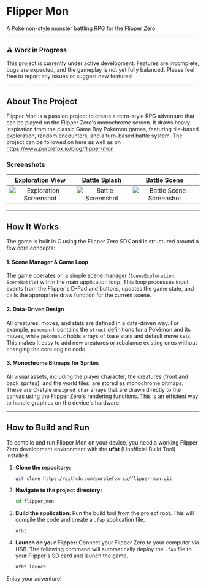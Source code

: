 # Flipper Mon

A Pokémon-style monster battling RPG for the Flipper Zero.

---

### ⚠️ Work in Progress

This project is currently under active development. Features are incomplete, bugs are expected, and the gameplay is not yet fully balanced. Please feel free to report any issues or suggest new features!

---

## About The Project

Flipper Mon is a passion project to create a retro-style RPG adventure that can be played on the Flipper Zero's monochrome screen. It draws heavy inspiration from the classic Game Boy Pokémon games, featuring tile-based exploration, random encounters, and a turn-based battle system. The project can be followed on here as well as on https://www.purplefox.io/blog/flipper-mon

### Screenshots

| Exploration View | Battle Splash | Battle Scene | 
| :---: | :---: | :---: |
| ![Exploration Screenshot](https://www.purplefox.io/images/flipper_mon_explore.png) | ![Battle Screenshot](https://www.purplefox.io/images/flipper_mon_battle_splash.png) | ![Battle Scene Screenshot](https://www.purplefox.io/images/flipper_mon_battle_scene.png)

---

## How It Works

The game is built in C using the Flipper Zero SDK and is structured around a few core concepts:

#### 1. Scene Manager & Game Loop
The game operates on a simple scene manager (`SceneExploration`, `SceneBattle`) within the main application loop. This loop processes input events from the Flipper's D-Pad and buttons, updates the game state, and calls the appropriate draw function for the current scene.

#### 2. Data-Driven Design
All creatures, moves, and stats are defined in a data-driven way. For example, `pokemon.h` contains the `struct` definitions for a Pokémon and its moves, while `pokemon.c` holds arrays of base stats and default move sets. This makes it easy to add new creatures or rebalance existing ones without changing the core engine code.

#### 3. Monochrome Bitmaps for Sprites
All visual assets, including the player character, the creatures (front and back sprites), and the world tiles, are stored as monochrome bitmaps. These are C-style `unsigned char` arrays that are drawn directly to the canvas using the Flipper Zero's rendering functions. This is an efficient way to handle graphics on the device's hardware.

---

## How to Build and Run

To compile and run Flipper Mon on your device, you need a working Flipper Zero development environment with the **ufbt** (Unofficial Build Tool) installed.

1.  **Clone the repository:**
    ```bash
    git clone https://github.com/purplefox-io/flipper-mon.git
    ```

2.  **Navigate to the project directory:**
    ```bash
    cd flipper_mon
    ```

3.  **Build the application:**
    Run the build tool from the project root. This will compile the code and create a `.fap` application file.
    ```bash
    ufbt
    ```

4.  **Launch on your Flipper:**
    Connect your Flipper Zero to your computer via USB. The following command will automatically deploy the `.fap` file to your Flipper's SD card and launch the game.
    ```bash
    ufbt launch
    ```

Enjoy your adventure!
